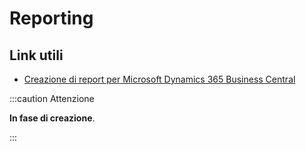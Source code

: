 
# Reporting

## Link utili
- [Creazione di report per Microsoft Dynamics 365 Business Central](https://learn.microsoft.com/it-it/training/paths/build-reports/)

:::caution Attenzione

**In fase di creazione**.

:::
